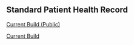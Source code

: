 ## Standard Patient Health Record

[Current Build (Public)](https://open-health-manager.github.io/standard-patient-health-record-ig/)  


[Current Build](https://awatson.pages.mitre.org/sphr/)  
